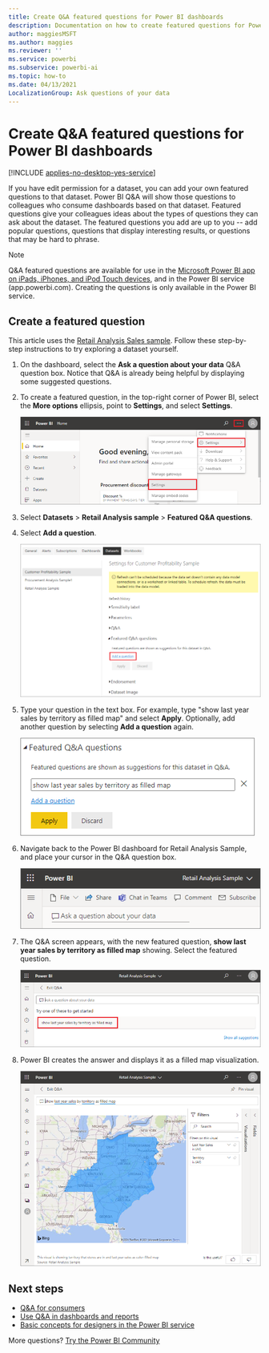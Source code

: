 ```yaml
---
title: Create Q&A featured questions for Power BI dashboards
description: Documentation on how to create featured questions for Power BI Q&A
author: maggiesMSFT
ms.author: maggies
ms.reviewer: ''
ms.service: powerbi
ms.subservice: powerbi-ai
ms.topic: how-to
ms.date: 04/13/2021
LocalizationGroup: Ask questions of your data
---
```

# Create Q&A featured questions for Power BI dashboards

[!INCLUDE [applies-no-desktop-yes-service](../includes/applies-no-desktop-yes-service.md)]

If you have edit permission for a dataset, you can add your own featured questions to that dataset. Power BI Q&A will show those questions to colleagues who consume dashboards based on that dataset.  Featured questions give your colleagues ideas about the types of questions they can ask about the dataset. The featured questions you add are up to you -- add popular questions, questions that display interesting results, or questions that may be hard to phrase.

> [!NOTE]
> Q&A featured questions are available for use in the [Microsoft Power BI app on iPads, iPhones, and iPod Touch devices](../consumer/mobile/mobile-apps-ios-qna.md), and in the Power BI service (app.powerbi.com). Creating the questions is only available in the Power BI service.
> 

## Create a featured question

This article uses the [Retail Analysis Sales sample](sample-datasets.md). Follow these step-by-step instructions to try exploring a dataset yourself.

1. On the dashboard, select the **Ask a question about your data** Q&A question box.   Notice that Q&A is already being helpful by displaying some suggested questions.
2. To create a featured question, in the top-right corner of Power BI, select the **More options** ellipsis, point to **Settings**, and select **Settings**.  

   ![Power B I gear icon.](media/service-q-and-a-create-featured-questions/gear-icon.png)
3. Select **Datasets** &gt; **Retail Analysis sample** &gt; **Featured Q&A questions**.  
4. Select **Add a question**.
   
   ![Settings menu with Featured Q&A questions dropdown box.](media/service-q-and-a-create-featured-questions/power-bi-settings.png)
5. Type your question in the text box. For example, type "show last year sales by territory as filled map" and select **Apply**.   Optionally, add another question by selecting **Add a question** again.

   ![Featured Q&A questions interface.](media/service-q-and-a-create-featured-questions/power-bi-type-featured-question.png)
   
6. Navigate back to the Power BI dashboard for Retail Analysis Sample, and place your cursor in the Q&A question box.

   ![Q&A question box in Power B I dashboard.](media/service-q-and-a-create-featured-questions/ask-question.png)
   
7. The Q&A screen appears, with the new featured question, **show last year sales by territory as filled map** showing. Select the featured question.

   ![Q&A question box with featured question.](media/service-q-and-a-create-featured-questions/power-bi-qna-featured-question-to-start.png)
8. Power BI creates the answer and displays it as a filled map visualization.  

   ![Q&A featured question answered: map visualization.](media/service-q-and-a-create-featured-questions/power-bi-qna-featured-question.png)

## Next steps

- [Q&A for consumers](../consumer/end-user-q-and-a.md)  
- [Use Q&A in dashboards and reports](power-bi-tutorial-q-and-a.md)  
- [Basic concepts for designers in the Power BI service](../fundamentals/service-basic-concepts.md)  

More questions? [Try the Power BI Community](https://community.powerbi.com/)
